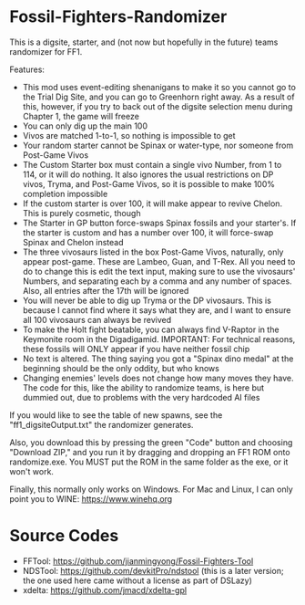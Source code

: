 # Fossil-Fighters-Randomizer
This is a digsite, starter, and (not now but hopefully in the future) teams randomizer for FF1.

Features:
- This mod uses event-editing shenanigans to make it so you cannot go to the Trial Dig Site,
  and you can go to Greenhorn right away. As a result of this, however, if you try to back out
  of the digsite selection menu during Chapter 1, the game will freeze
- You can only dig up the main 100
- Vivos are matched 1-to-1, so nothing is impossible to get
- Your random starter cannot be Spinax or water-type, nor someone from Post-Game Vivos
- The Custom Starter box must contain a single vivo Number, from 1 to 114, or it will do
  nothing. It also ignores the usual restrictions on DP vivos, Tryma, and Post-Game Vivos,
  so it is possible to make 100% completion impossible
- If the custom starter is over 100, it will make appear to revive Chelon. This is purely
  cosmetic, though
- The Starter in GP button force-swaps Spinax fossils and your starter's. If the starter is
  custom and has a number over 100, it will force-swap Spinax and Chelon instead
- The three vivosaurs listed in the box Post-Game Vivos, naturally, only appear post-game.
  These are Lambeo, Guan, and T-Rex. All you need to do to change this is edit the text input,
  making sure to use the vivosaurs' Numbers, and separating each by a comma and any number of
  spaces. Also, all entries after the 17th will be ignored
- You will never be able to dig up Tryma or the DP vivosaurs. This is because I cannot find
  where it says what they are, and I want to ensure all 100 vivosaurs can always be revived
- To make the Holt fight beatable, you can always find V-Raptor in the Keymonite room in the
  Digadigamid. IMPORTANT: For technical reasons, these fossils will ONLY appear if you have
  neither fossil chip
- No text is altered. The thing saying you got a "Spinax dino medal" at the beginning should
  be the only oddity, but who knows
- Changing enemies' levels does not change how many moves they have. The code for this, like
  the ability to randomize teams, is here but dummied out, due to problems with the very
  hardcoded AI files

If you would like to see the table of new spawns, see the "ff1_digsiteOutput.txt" the
randomizer generates.

Also, you download this by pressing the green "Code" button and choosing "Download ZIP," and
you run it by dragging and dropping an FF1 ROM onto randomize.exe. You MUST put the ROM in
the same folder as the exe, or it won't work.

Finally, this normally only works on Windows. For Mac and Linux, I can only point you to
WINE: https://www.winehq.org

# Source Codes
- FFTool: https://github.com/jianmingyong/Fossil-Fighters-Tool
- NDSTool: https://github.com/devkitPro/ndstool (this is a later version; the one used here came without a license as part of DSLazy)
- xdelta: https://github.com/jmacd/xdelta-gpl

